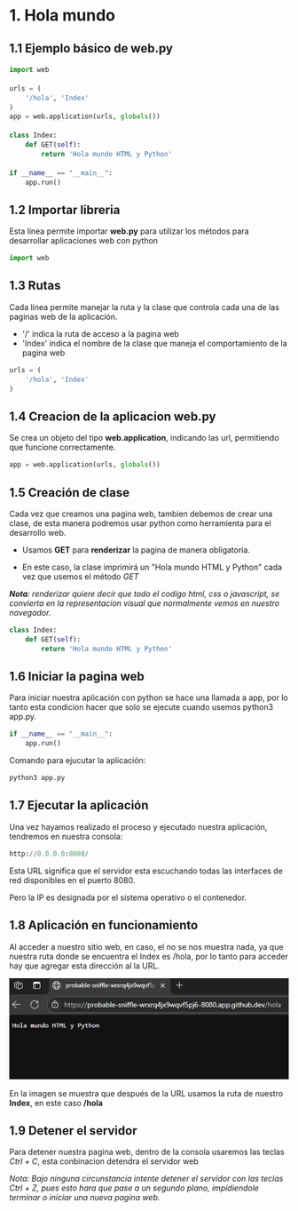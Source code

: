 # 1. Hola mundo

## 1.1 Ejemplo básico de web.py

```python
import web

urls = (
    '/hola', 'Index'
)
app = web.application(urls, globals())

class Index:
    def GET(self):
        return 'Hola mundo HTML y Python'

if __name__ == "__main__":
    app.run()
```

## 1.2 Importar libreria

Esta línea permite importar **web.py** para utilizar los métodos para desarrollar aplicaciones web con python

```python
import web
```

## 1.3 Rutas

Cada linea permite manejar la ruta y la clase que controla cada una de las paginas web de la aplicación.

- '/' indica la ruta de acceso a la pagina web
- 'Index' indica el nombre de la clase que maneja el comportamiento de la pagina web


```python
urls = (
    '/hola', 'Index'
)
```

## 1.4 Creacion de la aplicacion web.py

Se crea un objeto del tipo **web.application**, indicando las url, permitiendo que funcione correctamente.

```python
app = web.application(urls, globals())
```

## 1.5 Creación de clase

Cada vez que creamos una pagina web, tambien debemos de crear una clase, de esta manera podremos usar python como herramienta para el desarrollo web.

- Usamos **GET** para **renderizar** la pagina de manera obligatoria.

- En este caso, la clase imprimirá un "Hola mundo HTML y Python" cada vez que usemos el método *GET*

***Nota**: renderizar quiere decir que todo el codigo html, css o javascript, se convierta en la representacion visual que normalmente vemos en nuestro navegador.*

```python
class Index:
    def GET(self):
        return 'Hola mundo HTML y Python'
```

## 1.6 Iniciar la pagina web

Para iniciar nuestra aplicación con python se hace una llamada a app, por lo tanto esta condicion hacer que solo se ejecute cuando usemos python3 app.py.

```python
if __name__ == "__main__":
    app.run()
```

Comando para ejucutar la aplicación:

```python
python3 app.py
```

## 1.7 Ejecutar la aplicación

Una vez hayamos realizado el proceso y ejecutado nuestra aplicación, tendremos en nuestra consola:

```python
http://0.0.0.0:8080/
```
Esta URL significa que el servidor esta escuchando todas las interfaces de red disponibles en el puerto 8080.

Pero la IP es designada por el sistema operativo o el contenedor.

## 1.8 Aplicación en funcionamiento

Al acceder a nuestro sitio web, en caso, el no se nos muestra nada, ya que nuestra ruta donde se encuentra el Index es /hola, por lo tanto para acceder hay que agregar esta dirección al la URL.

![Screenshot1](/aplicaciones_web/aplicacion01/screenshot1.png)

En la imagen se muestra que después de la URL usamos la ruta de nuestro **Index**, en este caso **/hola**

## 1.9 Detener el servidor
Para detener nuestra pagina web, dentro de la consola usaremos las teclas *Ctrl + C*, esta conbinacion detendra el servidor web

*Nota: Bajo ninguna circunstancia intente detener el servidor con las teclas *Ctrl + Z*, pues esto hara que pase a un segundo plano, impidiendole terminar o iniciar una nueva pagina web.*